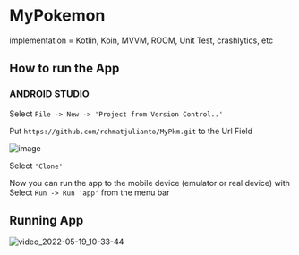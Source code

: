 # MyPokemon

implementation = Kotlin, Koin, MVVM, ROOM, Unit Test, crashlytics, etc

## How to run the App

### ANDROID STUDIO
Select `File -> New -> 'Project from Version Control..'`

Put `https://github.com/rohmatjulianto/MyPkm.git` to the Url Field

![image](https://user-images.githubusercontent.com/30398803/169197440-797b4065-4d3b-4517-b17c-7a865821bb78.png)

Select `'Clone'`

Now you can run the app to the mobile device (emulator or real device) with Select `Run -> Run 'app'` from the menu bar


## Running App
![video_2022-05-19_10-33-44](https://user-images.githubusercontent.com/30398803/169199056-5ddb1156-bebe-410e-9db9-45c5bffd1af4.gif)

